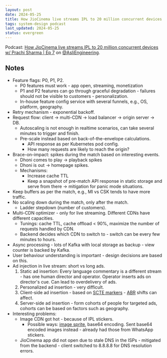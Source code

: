 ```yaml
---
layout: post
date: 2024-05-25
title: How JioCinema live streams IPL to 20 million concurrent devices - Notes from @AsliEngineering podcast
tags: system-design podcast
last_updated: 2024-05-25
status: evergreen
---
```



Podcast: [How JioCinema live streams IPL to 20 million concurrent devices w/ Prachi Sharma \| Ep 7](https://www.youtube.com/watch?v=36N1Bz7qW0A) on [@AsliEngineering](https://www.youtube.com/@AsliEngineering).

## Notes

- Feature flags: P0, P1, P2.
  - P0 features must work - app open, streaming, monetization
  - P1 and P2 features can go through graceful degradation - failures should not be visible to customers - personalization.
  - In-house feature config service with several funnels, e.g., OS, platform, geography.
- Retry mechanism - exponential backoff.
- Request flow: client -> multi-CDN -> load balancer -> origin server -> DB.
  - Autoscaling is not enough in realtime scenarios, can take several minutes to trigger and finish.
  - Pre-scale instead based on back-of-the-envelope calculations.
    - API response as per Kubernetes pod config.
    - How many requests are likely to reach the origin?
- Brace-on-impact: spikes during the match based on interesting events.
  - Dhoni comes to play -> playback spikes
  - Dhoni is out -> homepage spikes.
  - Mechanisms:
    - Increase cache TTL
    - Keep a snapshot of pre-match API response in static storage and serve from there -> mitigation for panic mode situations.
- Keep buffers as per the match, e.g., MI vs CSK tends to have more traffic.
- No scaling down during the match, only after the match.
  - Ladder stepdown (number of customers).
- Multi-CDN optimizer - only for live streaming. Different CDNs have different capacities.
  - Tunings: cache TTL, cache offload < 90%, maximize the number of requests handled by CDN.
  - Backend decides which CDN to switch to - switch can be every few minutes to hours.
- Async processing - lots of Kafka with local storage as backup - view counter is backed by Kafka.
- User behaviour understanding is important - design decisions are based on this.
- Ad injection in live stream: short vs long ads.
  1. Static ad insertion: Every language commentary is a different stream - has one human director and operator. Operator inserts ads on director's cue. Can lead to overdelivery of ads.
  2. Personalized ad insertion - very difficult.
  3. Client-side ad insertion - based on [SCTE markers](https://en.wikipedia.org/wiki/SCTE-35) - [ABR](https://www.dacast.com/blog/adaptive-bitrate-streaming/) shifts can affect.
  4. Server-side ad insertion - form cohorts of people for targeted ads, cohorts can be based on factors such as geography.
- Interesting problems:
  - Image CDN got hot - because of IPL stickers.
    - Possible ways: [image sprite](https://www.w3schools.com/css/css_image_sprites.asp), base64 encoding. Sent base64 encoded images instead - already had those from WhatsApp stickers.
  - JioCinema app did not open due to stale DNS in the ISPs - mitigated from the backend - client switched to 8.8.8.8 for DNS resolution errors.



